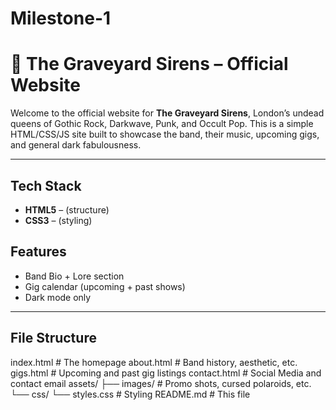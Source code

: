 # Milestone-1

# 🦇 The Graveyard Sirens – Official Website

Welcome to the official website for **The Graveyard Sirens**, London’s undead queens of Gothic Rock, Darkwave, Punk, and Occult Pop. This is a simple HTML/CSS/JS site built to showcase the band, their music, upcoming gigs, and general dark fabulousness.

---

## Tech Stack

- **HTML5** – (structure)
- **CSS3** – (styling)

## Features

- Band Bio + Lore section
- Gig calendar (upcoming + past shows)
- Dark mode only 

---

## File Structure

index.html           # The homepage
about.html           # Band history, aesthetic, etc.
gigs.html            # Upcoming and past gig listings
contact.html         # Social Media and contact email
assets/
├── images/          # Promo shots, cursed polaroids, etc.
└──  css/
    └── styles.css   # Styling
README.md            # This file
